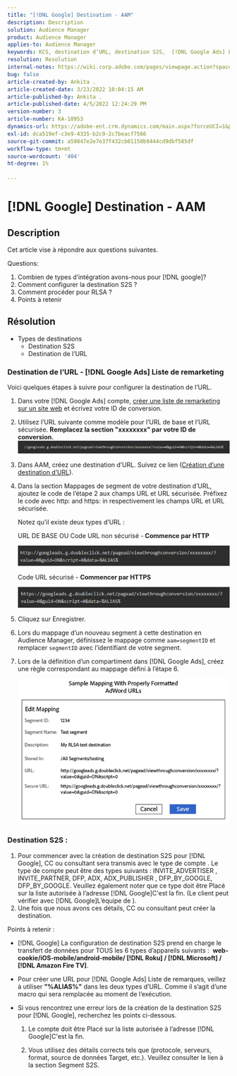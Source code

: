 ```yaml
---
title: "[!DNL Google] Destination - AAM"
description: Description
solution: Audience Manager
product: Audience Manager
applies-to: Audience Manager
keywords: KCS, destination d’URL, destination S2S,  [!DNL Google Ads] Liste de remarketing
resolution: Resolution
internal-notes: https://wiki.corp.adobe.com/pages/viewpage.action?spaceKey=MCPI&title=Google+-+AAM+Destination
bug: false
article-created-by: Ankita .
article-created-date: 3/23/2022 10:04:15 AM
article-published-by: Ankita .
article-published-date: 4/5/2022 12:24:29 PM
version-number: 3
article-number: KA-18953
dynamics-url: https://adobe-ent.crm.dynamics.com/main.aspx?forceUCI=1&pagetype=entityrecord&etn=knowledgearticle&id=70af1f97-90aa-ec11-983f-000d3a349120
exl-id: dca519ef-c3e9-4335-b2c9-2c7beacf7566
source-git-commit: a59847e2e7e37f432cb01150b9444cd9dbf585df
workflow-type: tm+mt
source-wordcount: '404'
ht-degree: 1%

---
```


# [!DNL Google] Destination - AAM

## Description

Cet article vise à répondre aux questions suivantes.

Questions:

1. Combien de types d’intégration avons-nous pour [!DNL google]?
1. Comment configurer la destination S2S ?
1. Comment procéder pour RLSA ?
1. Points à retenir

## Résolution

- Types de destinations
   - Destination S2S
   - Destination de l’URL

### Destination de l’URL - [!DNL Google Ads] Liste de remarketing

Voici quelques étapes à suivre pour configurer la destination de l’URL.

1. Dans votre [!DNL Google Ads] compte, [créer une liste de remarketing sur un site web](https://support.google.com/adwords/answer/2454064?hl=en) et écrivez votre ID de conversion.

1. Utilisez l’URL suivante comme modèle pour l’URL de base et l’URL sécurisée. <b>Remplacez la section &quot;xxxxxxxx&quot; par votre ID de conversion.</b>![](assets/d548e9c4-67aa-ec11-983f-000d3a349120.png)

1. Dans AAM, créez une destination d’URL. Suivez ce lien ([Création d’une destination d’URL](https://experienceleague.adobe.com/docs/audience-manager/user-guide/features/destinations/custom-destinations/create-url-destination.html?lang=en)).

1. Dans la section Mappages de segment de votre destination d’URL, ajoutez le code de l’étape 2 aux champs URL et URL sécurisée. Préfixez le code avec http: and https: in respectivement les champs URL et URL sécurisée.

   Notez qu’il existe deux types d’URL :

   URL DE BASE OU Code URL non sécurisé -<b> Commence par HTTP</b>

   ![](assets/d73cf7d9-69aa-ec11-983f-000d3a349523.png)

   Code URL sécurisé - <b>Commencer par HTTPS</b>

   ![](assets/141662e3-69aa-ec11-983f-000d3a349523.png)

1. Cliquez sur Enregistrer.

1. Lors du mappage d’un nouveau segment à cette destination en Audience Manager, définissez le mappage comme `aam=segmentID` et remplacer `segmentID` avec l’identifiant de votre segment.

1. Lors de la définition d’un compartiment dans [!DNL Google Ads], créez une règle correspondant au mappage défini à l’étape 6.

   ![](assets/64abac91-6aaa-ec11-983f-000d3a349523.png)

### Destination S2S :

1. Pour commencer avec la création de destination S2S pour [!DNL Google], CC ou consultant sera transmis avec le type de compte . Le type de compte peut être des types suivants : INVITE_ADVERTISER , INVITE_PARTNER, DFP, ADX, ADX_PUBLISHER , DFP_BY_GOOGLE, DFP_BY_GOOGLE. Veuillez également noter que ce type doit être Placé sur la liste autorisée à l’adresse [!DNL Google]C&#39;est la fin. (Le client peut vérifier avec [!DNL Google]L’équipe de ).
1. Une fois que nous avons ces détails, CC ou consultant peut créer la destination.

Points à retenir :

- [!DNL Google] La configuration de destination S2S prend en charge le transfert de données pour TOUS les 6 types d’appareils suivants :  <b>web-cookie/iOS-mobile/android-mobile/ [!DNL Roku] / [!DNL Microsoft] / [!DNL Amazon Fire TV]</b>.

- Pour créer une URL pour [!DNL Google Ads] Liste de remarques, veillez à utiliser <b>&quot;%ALIAS%&quot;</b> dans les deux types d’URL. Comme il s’agit d’une macro qui sera remplacée au moment de l’exécution.

- Si vous rencontrez une erreur lors de la création de la destination S2S pour [!DNL Google], recherchez les points ci-dessous.

   1. Le compte doit être Placé sur la liste autorisée à l’adresse [!DNL Google]C&#39;est la fin.

   1. Vous utilisez des détails corrects tels que (protocole, serveurs, format, source de données Target, etc.). Veuillez consulter le lien à la section Segment S2S.
